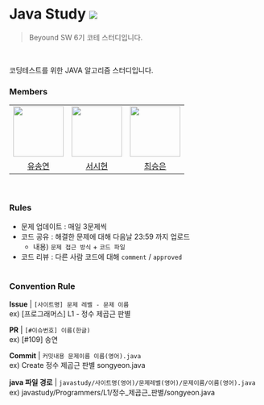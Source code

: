 # Java Study <img src="https://img.shields.io/badge/Java-007396?style=flat&logo=OpenJDK&logoColor=white"> 
> Beyound SW 6기 코테 스터디입니다.
<br>
<p>코딩테스트를 위한 JAVA 알고리즘 스터디입니다.</p>

### Members
<table>
  <tr>
    <td>
      <a href="https://github.com/syy0O">
        <img src="https://avatars.githubusercontent.com/u/86238720?v=4" width="100" style="max-width: 100%;">
      </a>
    </td>
    <td>
      <a href="https://github.com/SihyunSeo">
        <img src="https://avatars.githubusercontent.com/u/63051137?v=4" width="100" style="max-width: 100%;">
      </a>
    </td>
    <td>
      <a href="https://github.com/xeunnie">
        <img src="https://avatars.githubusercontent.com/u/138289674?v=4" width="100" style="max-width: 100%;">
      </a>
    </td>
  </tr>
  <tr>
    <td align="center">
      <a href="https://github.com/syy0O">유송연</a>
    </td>
    <td align="center">
      <a href="https://github.com/HyunaJo">서시현</a>
    </td>
    <td align="center">
      <a href="https://github.com/yuzzin0121">최승은</a>
    </td>
  </tr>
</table>
<br>

### Rules

- 문제 업데이트 : 매일 3문제씩 
- 코드 공유 : 해결한 문제에 대해 다음날 23:59 까지 업로드
  - 내용) `문제 접근 방식` + `코드 파일`
- 코드 리뷰 : 다른 사람 코드에 대해 `comment` / `approved`
<br><br>


### Convention Rule

**Issue** | `[사이트명] 문제 레벨 - 문제 이름`  
ex) [프로그래머스] L1 - 정수 제곱근 판별

**PR** | `[#이슈번호] 이름(한글)`  
ex) [#109] 송연

**Commit** | `커밋내용 문제이름 이름(영어).java`<br> 
ex) Create 정수 제곱근 판별 songyeon.java

**java 파일 경로** | `javastudy/사이트명(영어)/문제레벨(영어)/문제이름/이름(영어).java`<br> 
ex) javastudy/Programmers/L1/정수_제곱근_판별/songyeon.java
